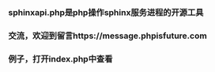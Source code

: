 ### sphinxapi.php是php操作sphinx服务进程的开源工具

### 交流，欢迎到留言https://message.phpisfuture.com

### 例子，打开index.php中查看
